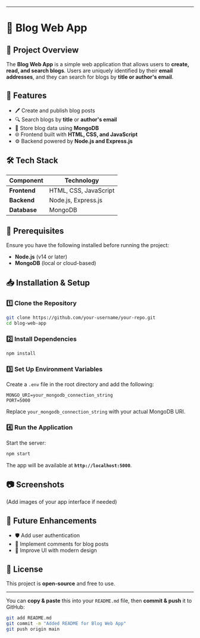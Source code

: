  

---

# **📝 Blog Web App**  

## **📌 Project Overview**  
The **Blog Web App** is a simple web application that allows users to **create, read, and search blogs**. Users are uniquely identified by their **email addresses**, and they can search for blogs by **title or author's email**.  

## **🚀 Features**  
- 🖊️ Create and publish blog posts  
- 🔍 Search blogs by **title** or **author's email**  
- 📂 Store blog data using **MongoDB**  
- 🌐 Frontend built with **HTML, CSS, and JavaScript**  
- ⚙️ Backend powered by **Node.js and Express.js**  

## **🛠️ Tech Stack**  
| Component  | Technology  |
|------------|-------------|
| **Frontend** | HTML, CSS, JavaScript  |
| **Backend**  | Node.js, Express.js  |
| **Database** | MongoDB  |

## **🛑 Prerequisites**  
Ensure you have the following installed before running the project:  
- **Node.js** (v14 or later)  
- **MongoDB** (local or cloud-based)  

## **📥 Installation & Setup**  
### 1️⃣ **Clone the Repository**  
```sh
git clone https://github.com/your-username/your-repo.git
cd blog-web-app
```
### 2️⃣ **Install Dependencies**  
```sh
npm install
```
### 3️⃣ **Set Up Environment Variables**  
Create a `.env` file in the root directory and add the following:  
```env
MONGO_URI=your_mongodb_connection_string
PORT=5000
```
Replace `your_mongodb_connection_string` with your actual MongoDB URI.

### 4️⃣ **Run the Application**  
Start the server:  
```sh
npm start
```
The app will be available at **`http://localhost:5000`**.

## **📷 Screenshots**  
(Add images of your app interface if needed)

## **📌 Future Enhancements**  
- 🛡️ Add user authentication  
- 💬 Implement comments for blog posts  
- 🎨 Improve UI with modern design  

## **📜 License**  
This project is **open-source** and free to use.  

---

You can **copy & paste** this into your `README.md` file, then **commit & push** it to GitHub:
```sh
git add README.md
git commit -m "Added README for Blog Web App"
git push origin main
```

